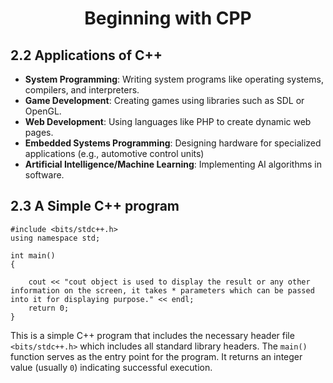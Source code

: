 <h1 align="center"> Beginning with CPP </h1>

## 2.2 Applications of C++
- **System Programming**: Writing system programs like operating systems, compilers, and interpreters.
- **Game Development**: Creating games using libraries such as SDL or OpenGL.
- **Web Development**: Using languages like PHP to create dynamic web pages.
- **Embedded Systems Programming**: Designing hardware for specialized applications (e.g., automotive control units)
- **Artificial Intelligence/Machine Learning**: Implementing AI algorithms in software. 

## 2.3 A Simple C++ program

```
#include <bits/stdc++.h>
using namespace std;

int main()
{

    cout << "cout object is used to display the result or any other information on the screen, it takes * parameters which can be passed into it for displaying purpose." << endl;
    return 0;
}
```
This is a simple C++ program that includes the necessary header file `<bits/stdc++.h>` which includes all standard library headers. The `main()` function serves as the entry point for 
the program. It returns an integer value (usually `0`) indicating successful execution.</s>




